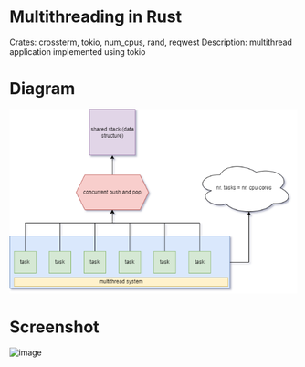 # Multithreading in Rust
Crates: crossterm, tokio, num_cpus, rand, reqwest
Description: multithread application implemented using tokio


# Diagram
![multithread](multithread.png)


# Screenshot
![image](https://user-images.githubusercontent.com/6343630/229403907-5ca8ec47-a756-4f6a-8074-b4698ce4cb49.png)
